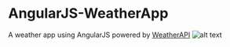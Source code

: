 # AngularJS-WeatherApp
A weather app using AngularJS powered by 	[WeatherAPI](https://www.weatherapi.com/) ![alt text](https://cdn.weatherapi.com/v4/images/weatherapi_logo.png)
